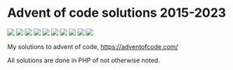 # Advent of code solutions 2015-2023

![](https://img.shields.io/badge/2015%20⭐-46-yellow)
![](https://img.shields.io/badge/2016%20⭐-28-yellow)
![](https://img.shields.io/badge/2017%20⭐-15-yellow)
![](https://img.shields.io/badge/2018%20⭐-10-yellow)
![](https://img.shields.io/badge/2019%20⭐-16-yellow)
![](https://img.shields.io/badge/2020%20⭐-23-yellow)
![](https://img.shields.io/badge/2021%20⭐-17-yellow)
![](https://img.shields.io/badge/2022%20⭐-12-yellow)
![](https://img.shields.io/badge/2023%20⭐-6-yellow)
![](https://img.shields.io/badge/2024%20⭐-6-yellow)

My solutions to advent of code, https://adventofcode.com/

All solutions are done in PHP of not otherwise noted.
